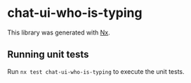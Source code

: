 # chat-ui-who-is-typing

This library was generated with [Nx](https://nx.dev).

## Running unit tests

Run `nx test chat-ui-who-is-typing` to execute the unit tests.
